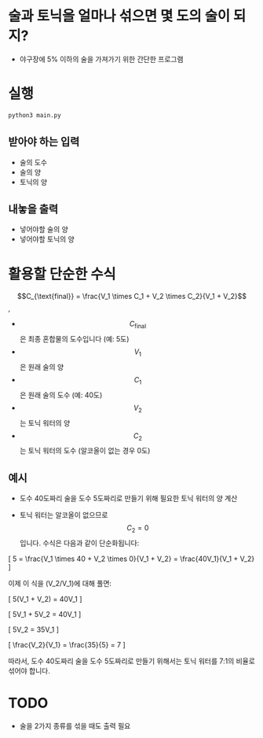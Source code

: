 # 술과 토닉을 얼마나 섞으면 몇 도의 술이 되지?

- 야구장에 5% 이하의 술을 가져가기 위한 간단한 프로그램

# 실행

```bash
python3 main.py
```

## 받아야 하는 입력

- 술의 도수
- 술의 양
- 토닉의 양

## 내놓을 출력

- 넣어야할 술의 양
- 넣어야할 토닉의 양

# 활용할 단순한 수식

$$C_{\text{final}} = \frac{V_1 \times C_1 + V_2 \times C_2}{V_1 + V_2}$$
, 
- $$C_{\text{final}}$$ 은 최종 혼합물의 도수입니다 (예: 5도)
- $$V_1$$은 원래 술의 양
- $$C_1$$은 원래 술의 도수 (예: 40도)
- $$V_2$$는 토닉 워터의 양
- $$C_2$$는 토닉 워터의 도수 (알코올이 없는 경우 0도)


## 예시

- 도수 40도짜리 술을 도수 5도짜리로 만들기 위해 필요한 토닉 워터의 양 계산

- 토닉 워터는 알코올이 없으므로 $$C_2 = 0$$입니다. 수식은 다음과 같이 단순화됩니다:

\[
5 = \frac{V_1 \times 40 + V_2 \times 0}{V_1 + V_2} = \frac{40V_1}{V_1 + V_2}
\]

이제 이 식을 \(V_2/V_1\)에 대해 풀면:

\[
5(V_1 + V_2) = 40V_1
\]

\[
5V_1 + 5V_2 = 40V_1
\]

\[
5V_2 = 35V_1
\]

\[
\frac{V_2}{V_1} = \frac{35}{5} = 7
\]

따라서, 도수 40도짜리 술을 도수 5도짜리로 만들기 위해서는 토닉 워터를 7:1의 비율로 섞어야 합니다.


# TODO

- 술을 2가지 종류를 섞을 때도 출력 필요

